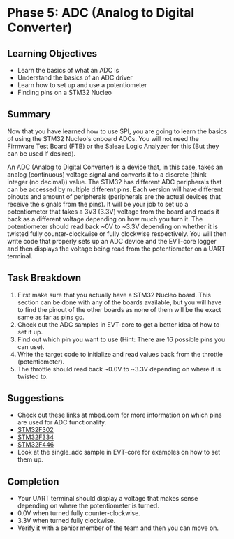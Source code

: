 # Phase 5: ADC (Analog to Digital Converter)

## Learning Objectives
- Learn the basics of what an ADC is
- Understand the basics of an ADC driver
- Learn how to set up and use a potentiometer
- Finding pins on a STM32 Nucleo

## Summary
Now that you have learned how to use SPI, you are going to learn the basics of using the STM32 Nucleo's onboard ADCs. You will not need the Firmware Test Board (FTB) or the Saleae Logic Analyzer for this (But they can be used if desired). 

An ADC (Analog to Digital Converter) is a device that, in this case, takes an analog (continuous) voltage signal and converts it to a discrete (think integer (no decimal)) value. The STM32 has different ADC peripherals that can be accessed by multiple different pins. Each version will have different pinouts and amount of peripherals (peripherals are the actual devices that receive the signals from the pins). It will be your job to set up a potentiometer that takes a 3V3 (3.3V) voltage from the board and reads it back as a different voltage depending on how much you turn it. The potentiometer should read back ~0V to ~3.3V depending on whether it is twisted fully counter-clockwise or fully clockwise respectively. You will then write code that properly sets up an ADC device and the EVT-core logger and then displays the voltage being read from the potentiometer on a UART terminal.

## Task Breakdown
1. First make sure that you actually have a STM32 Nucleo board. This section can be done with any of the boards available, but you will have to find the pinout of the other boards as none of them will be the exact same as far as pins go.
2. Check out the ADC samples in EVT-core to get a better idea of how to set it up.
3. Find out which pin you want to use (Hint: There are 16 possible pins you can use).
4. Write the target code to initialize and read values back from the throttle (potentiometer).
5. The throttle should read back ~0.0V to ~3.3V depending on where it is twisted to.

## Suggestions
- Check out these links at mbed.com for more information on which pins are used for ADC functionality.
- [STM32F302](https://os.mbed.com/platforms/ST-Nucleo-F302R8/)
- [STM32F334](https://os.mbed.com/platforms/ST-Nucleo-F334R8/)
- [STM32F446](https://os.mbed.com/platforms/ST-Nucleo-F446RE/)
- Look at the single_adc sample in EVT-core for examples on how to set them up.

## Completion
- Your UART terminal should display a voltage that makes sense depending on where the potentiometer is turned.
- 0.0V when turned fully counter-clockwise.
- 3.3V when turned fully clockwise.
- Verify it with a senior member of the team and then you can move on.